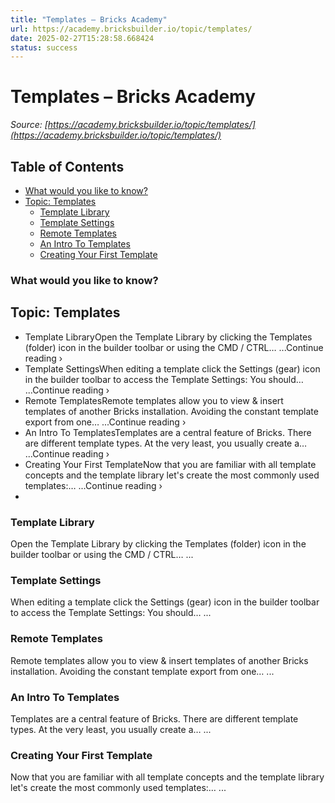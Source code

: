 ```yaml
---
title: "Templates – Bricks Academy"
url: https://academy.bricksbuilder.io/topic/templates/
date: 2025-02-27T15:28:58.668424
status: success
---
```


# Templates – Bricks Academy

*Source: [https://academy.bricksbuilder.io/topic/templates/](https://academy.bricksbuilder.io/topic/templates/)*

## Table of Contents

  - [What  would you like to know?](#what--would-you-like-to-know)
- [Topic: Templates](#topic-templates)
  - [Template Library](#template-library)
  - [Template Settings](#template-settings)
  - [Remote Templates](#remote-templates)
  - [An Intro To Templates](#an-intro-to-templates)
  - [Creating Your First Template](#creating-your-first-template)

### What  would you like to know?

## Topic: Templates

- Template LibraryOpen the Template Library by clicking the Templates (folder) icon in the builder toolbar or using the CMD / CTRL… ...Continue reading ›
- Template SettingsWhen editing a template click the Settings (gear) icon in the builder toolbar to access the Template Settings: You should… ...Continue reading ›
- Remote TemplatesRemote templates allow you to view & insert templates of another Bricks installation. Avoiding the constant template export from one… ...Continue reading ›
- An Intro To TemplatesTemplates are a central feature of Bricks. There are different template types. At the very least, you usually create a… ...Continue reading ›
- Creating Your First TemplateNow that you are familiar with all template concepts and the template library let's create the most commonly used templates:… ...Continue reading ›
-

### Template Library

Open the Template Library by clicking the Templates (folder) icon in the builder toolbar or using the CMD / CTRL… ...

### Template Settings

When editing a template click the Settings (gear) icon in the builder toolbar to access the Template Settings: You should… ...

### Remote Templates

Remote templates allow you to view & insert templates of another Bricks installation. Avoiding the constant template export from one… ...

### An Intro To Templates

Templates are a central feature of Bricks. There are different template types. At the very least, you usually create a… ...

### Creating Your First Template

Now that you are familiar with all template concepts and the template library let's create the most commonly used templates:… ...

